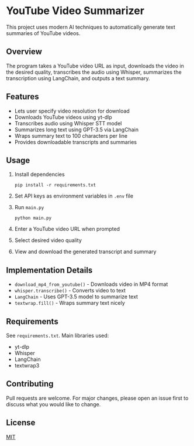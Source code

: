 # YouTube Video Summarizer

This project uses modern AI techniques to automatically generate text summaries of YouTube videos.

## Overview

The program takes a YouTube video URL as input, downloads the video in the desired quality, transcribes the audio using Whisper, summarizes the transcription using LangChain, and outputs a text summary.

## Features

- Lets user specify video resolution for download 
- Downloads YouTube videos using yt-dlp
- Transcribes audio using Whisper STT model
- Summarizes long text using GPT-3.5 via LangChain
- Wraps summary text to 100 characters per line  
- Provides downloadable transcripts and summaries

## Usage

1. Install dependencies

    ```
    pip install -r requirements.txt
    ```

2. Set API keys as environment variables in `.env` file

3. Run `main.py`

    ```
    python main.py
    ```

4. Enter a YouTube video URL when prompted

5. Select desired video quality 

6. View and download the generated transcript and summary

## Implementation Details

- `download_mp4_from_youtube()` - Downloads video in MP4 format
- `whisper.transcribe()` - Converts video to text 
- `LangChain` - Uses GPT-3.5 model to summarize text
- `textwrap.fill()` - Wraps summary text nicely

## Requirements

See `requirements.txt`. Main libraries used:

- yt-dlp
- Whisper
- LangChain
- textwrap3

## Contributing

Pull requests are welcome. For major changes, please open an issue first to discuss what you would like to change.

## License

[MIT](https://choosealicense.com/licenses/mit/)